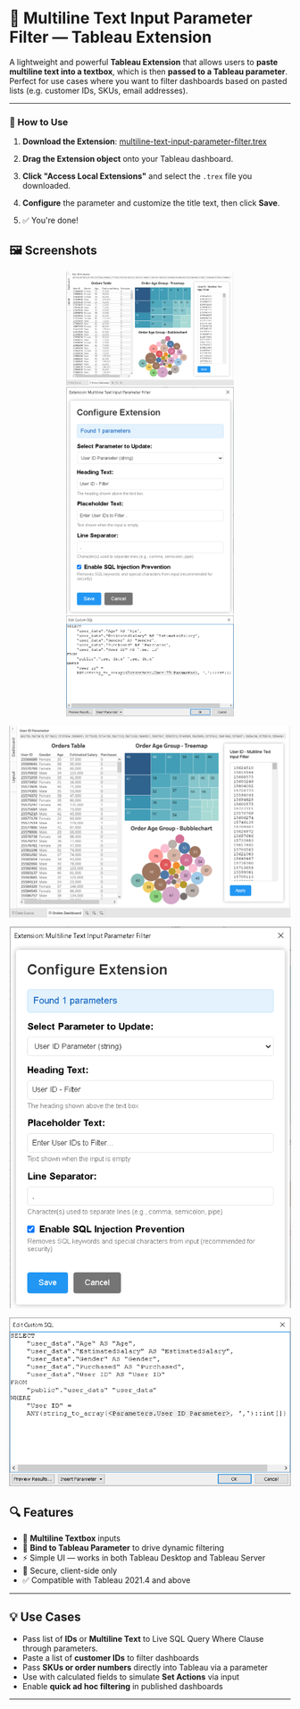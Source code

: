 # 📄 Multiline Text Input Parameter Filter — Tableau Extension

A lightweight and powerful **Tableau Extension** that allows users to **paste multiline text into a textbox**, which is then **passed to a Tableau parameter**. Perfect for use cases where you want to filter dashboards based on pasted lists (e.g. customer IDs, SKUs, email addresses).

---

### 🔧 How to Use

1. **Download the Extension**: [multiline-text-input-parameter-filter.trex](https://vnalla557.github.io/tableau-multiline-text-input-parameter-filter-extension/multiline-text-input-parameter-filter.trex)

2. **Drag the Extension object** onto your Tableau dashboard.

3. **Click "Access Local Extensions"** and select the `.trex` file you downloaded.

4. **Configure** the parameter and customize the title text, then click **Save**.

5. ✅ You're done!

## 🖼️ Screenshots

<p align="center">
  <img src="https://raw.githubusercontent.com/vnalla557/tableau-multiline-text-input-parameter-filter-extension/main/screenshots/tableau-filter-50000-multiline-user-ids-from-excel-using-parameter.png" width="300"/>
  <img src="https://raw.githubusercontent.com/vnalla557/tableau-multiline-text-input-parameter-filter-extension/main/screenshots/tableau-multiline-text-parameter-configuration.png" width="300"/>
  <img src="https://raw.githubusercontent.com/vnalla557/tableau-multiline-text-input-parameter-filter-extension/main/screenshots/tableau-parameter-passing-multiline-text-input-filter-ids-to-postgres-live-query.png" width="300"/>
</p>

![filter 50000 multiline user ids from excel using parameter against live sql query in tableau](https://raw.githubusercontent.com/vnalla557/tableau-multiline-text-input-parameter-filter-extension/main/screenshots/tableau-filter-50000-multiline-user-ids-from-excel-using-parameter.png)

![tableau multiline text parameter filter configuration](https://raw.githubusercontent.com/vnalla557/tableau-multiline-text-input-parameter-filter-extension/main/screenshots/tableau-multiline-text-parameter-configuration.png)

![tableau parameter passing multiline text input filter ids to postgres live query](https://raw.githubusercontent.com/vnalla557/tableau-multiline-text-input-parameter-filter-extension/main/screenshots/tableau-parameter-passing-multiline-text-input-filter-ids-to-postgres-live-query.png)


## 🔍 Features

- 📝 **Multiline Textbox** inputs
- 🎯 **Bind to Tableau Parameter** to drive dynamic filtering
- ⚡ Simple UI — works in both Tableau Desktop and Tableau Server
- 🔐 Secure, client-side only
- ✅ Compatible with Tableau 2021.4 and above

---

## 💡 Use Cases

- Pass list of **IDs** or **Multiline Text** to Live SQL Query Where Clause through parameters.
- Paste a list of **customer IDs** to filter dashboards
- Pass **SKUs or order numbers** directly into Tableau via a parameter
- Use with calculated fields to simulate **Set Actions** via input
- Enable **quick ad hoc filtering** in published dashboards

---

